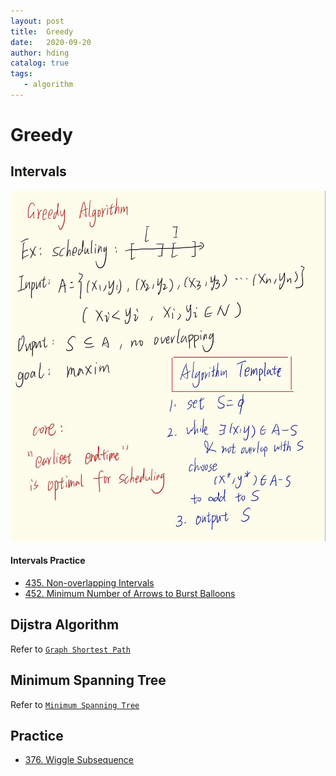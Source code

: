 ```yaml
---
layout: post
title:  Greedy
date:   2020-09-20
author: hding
catalog: true
tags:
   - algorithm
---
```

# Greedy

## Intervals
![Greedy Intervals](/img/Algorithm/GreedyIntervals.jpg)

#### Intervals Practice
- [435. Non-overlapping Intervals](https://leetcode.com/problems/non-overlapping-intervals/)
- [452. Minimum Number of Arrows to Burst Balloons](https://leetcode.com/problems/minimum-number-of-arrows-to-burst-balloons/)

## Dijstra Algorithm
Refer to [`Graph Shortest Path`](https://hldingzydong.github.io/2020/09/12/Graph-PartII%E4%B9%8B%E6%97%A0%E5%90%91%E5%9B%BE/)

## Minimum Spanning Tree
Refer to [`Minimum Spanning Tree`](https://hldingzydong.github.io/2020/09/22/Minimum-Spanning-Tree/)

## Practice
- [376. Wiggle Subsequence](https://leetcode.com/problems/wiggle-subsequence/)
